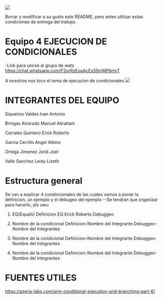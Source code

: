 ![](https://s3.amazonaws.com/videos.pentesteracademy.com/videos/badges/low/arm-assembly.png)

Borrar y modificar a su gusto este README, pero antes utilizar estas condiciones de entrega del trabajo.

# Equipo 4 EJECUCION DE CONDICIONALES

-Link para  unirse al grupo de wats
https://chat.whatsapp.com/F2orRzEoaAcEsSSmMPbHvT

A nosotros nos toco el tema de ejecucion de condicionales
![](https://i.imgur.com/Ro3FCuD.png)


# INTEGRANTES DEL EQUIPO
Siqueiros Valdes Ivan Antonio

Bringas Alvarado Manuel Abraham

Corrales Quintero Erick Roberto

Garcia Cerrillo Angel Albino

Ortega Jimenez Jordi Joel

Valle Sanchez Leidy Lizeth

# Estructura general
Se van a explicar 4 condincionales de las cuales vamos a poner la definicion, un ejemplo y el debugeo del ejemplo
--Se tendran que organizar para hacerlo, pls uwu
1. EQ(Equals)
Definicion EQ Erick Roberto
Debuggeo

2. Nombre de la condicional
Definicion-Nombre del Integrante
Debuggeo-Nombre del Integrantes

3. Nombre de la condicional
Definicion-Nombre del Integrante
Debuggeo-Nombre del Integrantes

4. Nombre de la condicional
Definicion-Nombre del Integrante
Debuggeo-Nombre del Integrantes

# FUENTES UTILES
https://azeria-labs.com/arm-conditional-execution-and-branching-part-6/
